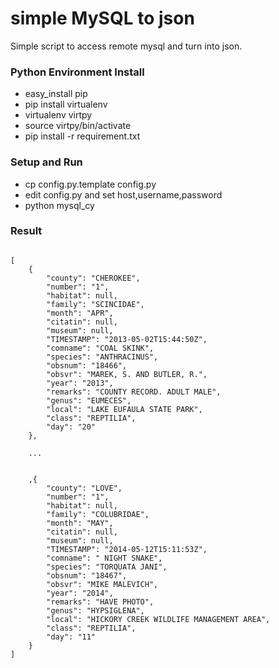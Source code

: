 simple MySQL to json
======================

Simple script to access remote mysql and turn into json.


### Python Environment Install
* easy_install pip
* pip install virtualenv
* virtualenv virtpy
* source virtpy/bin/activate
* pip install -r requirement.txt

###  Setup and Run 
* cp config.py.template config.py
* edit config.py and set host,username,password
* python mysql_cy


### Result
<pre><code>
[
    {
        "county": "CHEROKEE",
        "number": "1",
        "habitat": null,
        "family": "SCINCIDAE",
        "month": "APR",
        "citatin": null,
        "museum": null,
        "TIMESTAMP": "2013-05-02T15:44:50Z",
        "comname": "COAL SKINK",
        "species": "ANTHRACINUS",
        "obsnum": "18466",
        "obsvr": "MAREK, S. AND BUTLER, R.",
        "year": "2013",
        "remarks": "COUNTY RECORD. ADULT MALE",
        "genus": "EUMECES",
        "local": "LAKE EUFAULA STATE PARK",
        "class": "REPTILIA",
        "day": "20"
    },
    
    ...
    
    
    ,{
        "county": "LOVE",
        "number": "1",
        "habitat": null,
        "family": "COLUBRIDAE",
        "month": "MAY",
        "citatin": null,
        "museum": null,
        "TIMESTAMP": "2014-05-12T15:11:53Z",
        "comname": " NIGHT SNAKE",
        "species": "TORQUATA JANI",
        "obsnum": "18467",
        "obsvr": "MIKE MALEVICH",
        "year": "2014",
        "remarks": "HAVE PHOTO",
        "genus": "HYPSIGLENA",
        "local": "HICKORY CREEK WILDLIFE MANAGEMENT AREA",
        "class": "REPTILIA",
        "day": "11"
    }
]
</pre></code>
